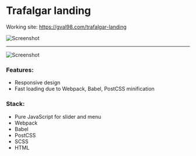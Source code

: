 # Trafalgar landing

Working site: https://gval98.com/trafalgar-landing

![Screenshot](https://i.ibb.co/M164WWq/image.png)

---

![Screenshot](https://i.ibb.co/604tMh7/image.png)

### Features:

- Responsive design
- Fast loading due to Webpack, Babel, PostCSS minification

### Stack:

- Pure JavaScript for slider and menu
- Webpack
- Babel
- PostCSS
- SCSS
- HTML
